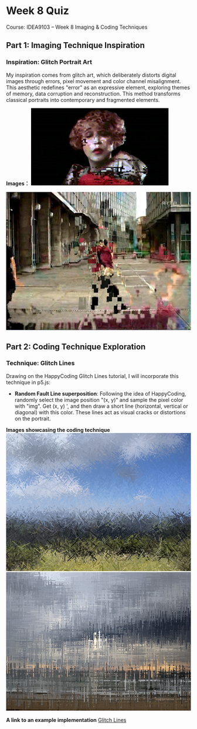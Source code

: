 # Week 8 Quiz  
Course: IDEA9103 – Week 8 Imaging & Coding Techniques

## Part 1: Imaging Technique Inspiration  
### Inspiration: **Glitch Portrait Art**

My inspiration comes from glitch art, which deliberately distorts digital images through errors, pixel movement and color channel misalignment.  This aesthetic redefines "error" as an expressive element, exploring themes of memory, data corruption and reconstruction.  This method transforms classical portraits into contemporary and fragmented elements.

**Images：**
![Glitch Portrait Result](assets/Kodak_Moment_2013_sample_animation.gif)

![Glitch Portrait Result](assets/GLITCH_keyvisual_mediengruppe-bitnik_study_02-1200x899.jpg)


## Part 2: Coding Technique Exploration  
### Technique: **Glitch Lines**

Drawing on the HappyCoding Glitch Lines tutorial, I will incorporate this technique in p5.js:
- **Random Fault Line superposition**: Following the idea of HappyCoding, randomly select the image position "(x, y)" and sample the pixel color with "img". Get (x, y) ', and then draw a short line (horizontal, vertical or diagonal) with this color. These lines act as visual cracks or distortions on the portrait.

**Images showcasing the coding technique**
![Glitch Portrait Result](assets/glitch-lines-3.png)
![Glitch Portrait Result](assets/glitch-lines-4.png)

**A link to an example implementation**
[Glitch Lines](https://happycoding.io/tutorials/processing/images/glitch-lines)